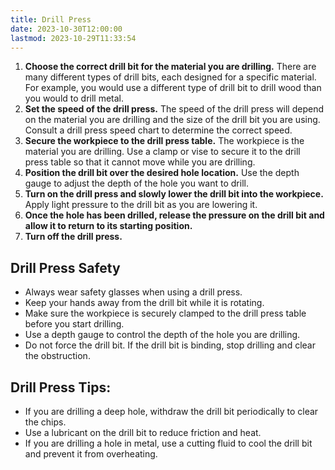 ```yaml
---
title: Drill Press
date: 2023-10-30T12:00:00
lastmod: 2023-10-29T11:33:54
---
```


1. **Choose the correct drill bit for the material you are drilling.** There are many different types of drill bits, each designed for a specific material. For example, you would use a different type of drill bit to drill wood than you would to drill metal.
2. **Set the speed of the drill press.** The speed of the drill press will depend on the material you are drilling and the size of the drill bit you are using. Consult a drill press speed chart to determine the correct speed.
3. **Secure the workpiece to the drill press table.** The workpiece is the material you are drilling. Use a clamp or vise to secure it to the drill press table so that it cannot move while you are drilling.
4. **Position the drill bit over the desired hole location.** Use the depth gauge to adjust the depth of the hole you want to drill.
5. **Turn on the drill press and slowly lower the drill bit into the workpiece.** Apply light pressure to the drill bit as you are lowering it.
6. **Once the hole has been drilled, release the pressure on the drill bit and allow it to return to its starting position.**
7. **Turn off the drill press.**

## Drill Press Safety

- Always wear safety glasses when using a drill press.
- Keep your hands away from the drill bit while it is rotating.
- Make sure the workpiece is securely clamped to the drill press table before you start drilling.
- Use a depth gauge to control the depth of the hole you are drilling.
- Do not force the drill bit. If the drill bit is binding, stop drilling and clear the obstruction.

## Drill Press Tips:

- If you are drilling a deep hole, withdraw the drill bit periodically to clear the chips.
- Use a lubricant on the drill bit to reduce friction and heat.
- If you are drilling a hole in metal, use a cutting fluid to cool the drill bit and prevent it from overheating.
